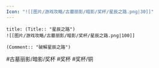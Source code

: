 ```yaml
---
Icon: "![[图片/游戏攻略/古墓丽影/暗影/奖杯/星辰之路.png|30]]"
---
```

```ad-common-bronze-trophy
title: (Title:: "星辰之路")
![[图片/游戏攻略/古墓丽影/暗影/奖杯/星辰之路.png|100]]

(Comment:: "破解星辰之路")
```

#古墓丽影/暗影/奖杯 #奖杯 #奖杯/铜
